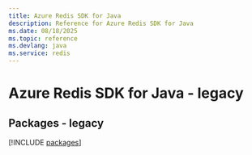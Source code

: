 ```yaml
---
title: Azure Redis SDK for Java
description: Reference for Azure Redis SDK for Java
ms.date: 08/18/2025
ms.topic: reference
ms.devlang: java
ms.service: redis
---
```

# Azure Redis SDK for Java - legacy
## Packages - legacy
[!INCLUDE [packages](redis-index.md)]
